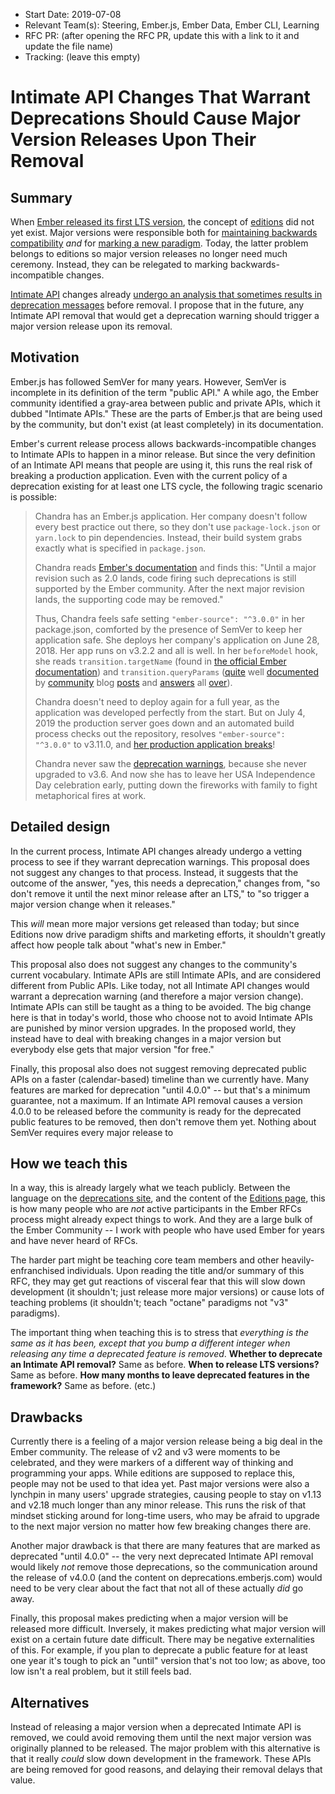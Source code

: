 - Start Date: 2019-07-08
- Relevant Team(s): Steering, Ember.js, Ember Data, Ember CLI, Learning
- RFC PR: (after opening the RFC PR, update this with a link to it and update the file name)
- Tracking: (leave this empty)

# Intimate API Changes That Warrant Deprecations Should Cause Major Version Releases Upon Their Removal

## Summary

When [Ember released its first LTS version](https://blog.emberjs.com/2016/02/25/announcing-embers-first-lts.html), the concept of [editions](https://emberjs.github.io/rfcs/0364-roadmap-2018.html) did not yet exist. Major versions were responsible both for [maintaining backwards compatibility](https://semver.org/) _and_ for [marking a new paradigm](https://github.com/emberjs/rfcs/blob/9c7fe3f4e947b5f79050214334a98673494c25d7/text/0000-editions.md). Today, the latter problem belongs to editions so major version releases no longer need much ceremony. Instead, they can be relegated to marking backwards-incompatible changes.

[Intimate API](https://twitter.com/wycats/status/918644693759488005) changes already [undergo an analysis that sometimes results in deprecation messages](https://blog.emberjs.com/2016/02/25/announcing-embers-first-lts.html) before removal. I propose that in the future, any Intimate API removal that would get a deprecation warning should trigger a major version release upon its removal.

## Motivation

Ember.js has followed SemVer for many years. However, SemVer is incomplete in its definition of the term "public API." A while ago, the Ember community identified a gray-area between public and private APIs, which it dubbed "Intimate APIs." These are the parts of Ember.js that are being used by the community, but don't exist (at least completely) in its documentation.

Ember's current release process allows backwards-incompatible changes to Intimate APIs to happen in a minor release. But since the very definition of an Intimate API means that people are using it, this runs the real risk of breaking a production application. Even with the current policy of a deprecation existing for at least one LTS cycle, the following tragic scenario is possible:

> Chandra has an Ember.js application. Her company doesn't follow every best practice out there, so they don't use `package-lock.json` or `yarn.lock` to pin dependencies. Instead, their build system grabs exactly what is specified in `package.json`.
>
> Chandra reads [Ember's documentation](https://deprecations.emberjs.com/) and finds this: "Until a major revision such as 2.0 lands, code firing such deprecations is still supported by the Ember community. After the next major revision lands, the supporting code may be removed."
>
> Thus, Chandra feels safe setting `"ember-source": "^3.0.0"` in her package.json, comforted by the presence of SemVer to keep her application safe. She deploys her company's application on June 28, 2018. Her app runs on v3.2.2 and all is well. In her `beforeModel` hook, she reads `transition.targetName` (found in [the official Ember documentation](http://api.emberjs.com/ember/3.10/classes/Route/methods?anchor=resetController )) and `transition.queryParams` ([quite](http://shotgundebugging.blogspot.com/2019/02/impersonation-in-emberjs-elegantly.html) well [documented](https://codeandtechno.com/posts/user-impersonation-ember-simple-auth-doorkeeper/) by [community](https://discuss.emberjs.com/t/getting-query-params-and-segment-values-from-parent-route/6628/6) blog [posts]( https://www.tilcode.com/tag/ember-queryparams-tutorial/) and [answers](https://stackoverflow.com/a/26706095) all [over](https://stackoverflow.com/a/43310476)).
> 
> Chandra doesn't need to deploy again for a full year, as the application was developed perfectly from the start. But on July 4, 2019 the production server goes down and an automated build process checks out the repository, resolves `"ember-source": "^3.0.0"` to v3.11.0, and [her production application breaks](https://github.com/emberjs/ember.js/pull/17843)!
>
> Chandra never saw the [deprecation warnings](https://deprecations.emberjs.com/v3.x#toc_transition-state), because she never upgraded to v3.6. And now she has to leave her USA Independence Day celebration early, putting down the fireworks with family to fight metaphorical fires at work.

## Detailed design

In the current process, Intimate API changes already undergo a vetting process to see if they warrant deprecation warnings. This proposal does not suggest any changes to that process. Instead, it suggests that the outcome of the answer, "yes, this needs a deprecation," changes from, "so don't remove it until the next minor release after an LTS," to "so trigger a major version change when it releases."

This _will_ mean more major versions get released than today; but since Editions now drive paradigm shifts and marketing efforts, it shouldn't greatly affect how people talk about "what's new in Ember."

This proposal also does not suggest any changes to the community's current vocabulary. Intimate APIs are still Intimate APIs, and are considered different from Public APIs. Like today, not all Intimate API changes would warrant a deprecation warning (and therefore a major version change). Intimate APIs can still be taught as a thing to be avoided. The big change here is that in today's world, those who choose not to avoid Intimate APIs are punished by minor version upgrades. In the proposed world, they instead have to deal with breaking changes in a major version but everybody else gets that major version "for free."

Finally, this proposal also does not suggest removing deprecated public APIs on a faster (calendar-based) timeline than we currently have. Many features are marked for deprecation "until 4.0.0" -- but that's a minimum guarantee, not a maximum. If an Intimate API removal causes a version 4.0.0 to be released before the community is ready for the deprecated public features to be removed, then don't remove them yet. Nothing about SemVer requires every major release to 

## How we teach this

In a way, this is already largely what we teach publicly. Between the language on the [deprecations site](https://deprecations.emberjs.com/), and the content of the [Editions page](https://emberjs.com/editions/), this is how many people who are _not_ active participants in the Ember RFCs process might already expect things to work. And they are a large bulk of the Ember Community -- I work with people who have used Ember for years and have never heard of RFCs.

The harder part might be teaching core team members and other heavily-enfranchised individuals. Upon reading the title and/or summary of this RFC, they may get gut reactions of visceral fear that this will slow down development (it shouldn't; just release more major versions) or cause lots of teaching problems (it shouldn't; teach "octane" paradigms not "v3" paradigms).

The important thing when teaching this is to stress that _everything is the same as it has been, except that you bump a different integer when releasing any time a deprecated feature is removed_. **Whether to deprecate an Intimate API removal?** Same as before. **When to release LTS versions?** Same as before. **How many months to leave deprecated features in the framework?** Same as before. (etc.)

## Drawbacks

Currently there is a feeling of a major version release being a big deal in the Ember community. The release of v2 and v3 were moments to be celebrated, and they were markers of a different way of thinking and programming your apps. While editions are supposed to replace this, people may not be used to that idea yet. Past major versions were also a lynchpin in many users' upgrade strategies, causing people to stay on v1.13 and v2.18 much longer than any minor release. This runs the risk of that mindset sticking around for long-time users, who may be afraid to upgrade to the next major version no matter how few breaking changes there are.

Another major drawback is that there are many features that are marked as deprecated "until 4.0.0" -- the very next deprecated Intimate API removal would likely _not_ remove those deprecations, so the communication around the release of v4.0.0 (and the content on deprecations.emberjs.com) would need to be very clear about the fact that not all of these actually _did_ go away.

Finally, this proposal makes predicting when a major version will be released more difficult. Inversely, it makes predicting what major version will exist on a certain future date difficult. There may be negative externalities of this. For example, if you plan to deprecate a public feature for at least one year it's tough to pick an "until" version that's not too low; as above, too low isn't a real problem, but it still feels bad.

## Alternatives

Instead of releasing a major version when a deprecated Intimate API is removed, we could avoid removing them until the next major version was originally planned to be released. The major problem with this alternative is that it really _could_ slow down development in the framework. These APIs are being removed for good reasons, and delaying their removal delays that value.
